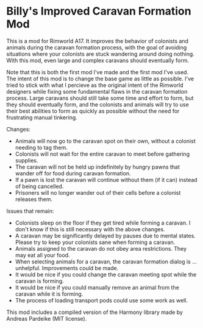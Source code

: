 # Billy's Improved Caravan Formation Mod

This is a mod for Rimworld A17. It improves the behavior of colonists and animals during the caravan formation process, with the goal of avoiding situations where your colonists are stuck wandering around doing nothing. With this mod, even large and complex caravans should eventually form.

Note that this is both the first mod I've made and the first mod I've used. The intent of this mod is to change the base game as little as possible. I've tried to stick with what I percieve as the original intent of the Rimworld designers while fixing some fundamental flaws in the caravan formation process. Large caravans should still take some time and effort to form, but they should eventually form, and the colonists and animals will try to use their best abilities to form as quickly as possible without the need for frustrating manual tinkering.

Changes:
 - Animals will now go to the caravan spot on their own, without a colonist needing to tag them.
 - Colonists will not wait for the entire caravan to meet before gathering supplies.
 - The caravan will not be held up indefinitely by hungry pawns that wander off for food during caravan formation.
 - If a pawn is lost the caravan will continue without them (if it can) instead of being cancelled.
 - Prisoners will no longer wander out of their cells before a colonist releases them.
 
 Issues that remain:
 - Colonists sleep on the floor if they get tired while forming a caravan. I don't know if this is still necessary with the above changes.
 - A caravan may be significantly delayed by pauses due to mental states. Please try to keep your colonists sane when forming a caravan.
 - Animals assigned to the caravan do not obey area restrictions. They may eat all your food.
 - When selecting animals for a caravan, the caravan formation dialog is ... unhelpful. Improvements could be made.
 - It would be nice if you could change the caravan meeting spot while the caravan is forming.
 - It would be nice if you could manually remove an animal from the caravan while it is forming.
 - The process of loading transport pods could use some work as well.
 
 This mod includes a compiled version of the Harmony library made by Andreas Pardeike (MIT license).